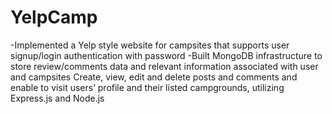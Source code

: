 # YelpCamp
-Implemented a Yelp style website for campsites that supports user signup/login authentication with password
-Built MongoDB infrastructure to store review/comments data and relevant information associated with user and campsites
Create, view, edit and delete posts and comments and enable to visit users’ profile and their listed campgrounds, utilizing Express.js and Node.js
